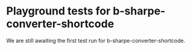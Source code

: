 # Playground tests for b-sharpe-converter-shortcode
We are still awaiting the first test run for b-sharpe-converter-shortcode.

